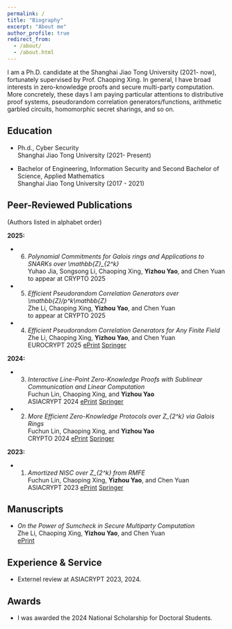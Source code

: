 ```yaml
---
permalink: /
title: "Biography"
excerpt: "About me"
author_profile: true
redirect_from: 
  - /about/
  - /about.html
---
```


I am a Ph.D. candidate at the Shanghai Jiao Tong University (2021- now), fortunately supervised by Prof. Chaoping Xing. In general, I have broad interests in zero-knowledge proofs and secure multi-party computation. More concretely, these days I am paying particular attentions to distributive proof systems, pseudorandom correlation generators/functions, arithmetic garbled circuits, homomorphic secret sharings, and so on.

    
<h2 id="education"> Education</h2>

- Ph.d., Cyber Security   
  Shanghai Jiao Tong University (2021- Present)
  
- Bachelor of Engineering, Information Security and Second Bachelor of Science, Applied Mathematics   
  Shanghai Jiao Tong University (2017 - 2021)

<h2 id="publications"> Peer-Reviewed Publications</h2>
(Authors listed in alphabet order)

**2025:**  
- 6. *Polynomial Commitments for Galois rings and Applications to SNARKs over \mathbb{Z}_{2^k}*     
  Yuhao Jia, Songsong Li, Chaoping Xing, **Yizhou Yao**, and Chen Yuan   
  to appear at CRYPTO 2025

- 5. *Efficient Pseudorandom Correlation Generators over \mathbb{Z}/p^k\mathbb{Z}*     
  Zhe Li, Chaoping Xing, **Yizhou Yao**, and Chen Yuan   
  to appear at CRYPTO 2025
  
- 4. *Efficient Pseudorandom Correlation Generators for Any Finite Field*     
  Zhe Li, Chaoping Xing, **Yizhou Yao**, and Chen Yuan   
  EUROCRYPT 2025 [ePrint](https://eprint.iacr.org/2025/169) [Springer](https://link.springer.com/chapter/10.1007/978-3-031-91092-0_6)

**2024:**  
- 3. *Interactive Line-Point Zero-Knowledge Proofs with Sublinear Communication and Linear Computation*     
  Fuchun Lin, Chaoping Xing, and **Yizhou Yao**    
  ASIACRYPT 2024  [ePrint](https://eprint.iacr.org/2024/1431) [Springer](https://link.springer.com/chapter/10.1007/978-981-96-0935-2_11)
  
- 2. *More Efficient Zero-Knowledge Protocols over Z_{2^k} via Galois Rings*    
  Fuchun Lin, Chaoping Xing, and **Yizhou Yao**  
  CRYPTO 2024  [ePrint](https://eprint.iacr.org/2023/150) [Springer](https://link.springer.com/chapter/10.1007/978-3-031-68400-5_13)

**2023:**
- 1. *Amortized NISC over Z_{2^k} from RMFE*   
  Fuchun Lin, Chaoping Xing, **Yizhou Yao**, and Chen Yuan  
  ASIACRYPT 2023  [ePrint](https://eprint.iacr.org/2023/1363) [Springer](https://link.springer.com/chapter/10.1007/978-981-99-8721-4_2)

<h2 id="manuscripts"> Manuscripts</h2>

- *On the Power of Sumcheck in Secure Multiparty Computation*     
  Zhe Li, Chaoping Xing, **Yizhou Yao**, and Chen Yuan   
  [ePrint](https://eprint.iacr.org/2025/177)

<h2 id="experience"> Experience & Service</h2>

- Externel review at ASIACRYPT 2023, 2024. 
 
<h2 id="awards"> Awards</h2>

- I was awarded the 2024 National Scholarship for Doctoral Students.

